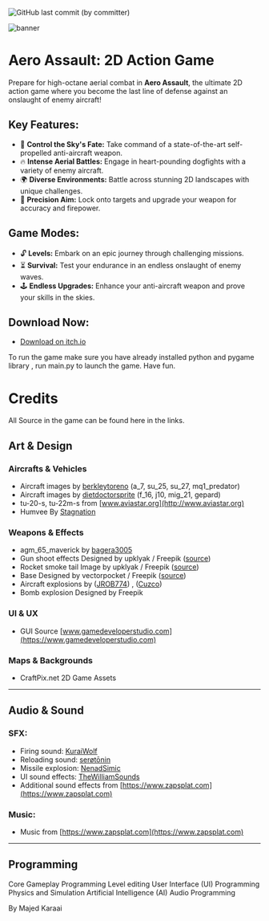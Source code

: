 
![GitHub last commit (by committer)](https://img.shields.io/github/last-commit/majedkaraali/Aero-Assault)



![banner](https://github.com/majedkaraali/Aero-Assault/assets/47135751/6f7e05ad-d396-4cdc-bfb0-96ee79d53068)


# Aero Assault: 2D Action Game

Prepare for high-octane aerial combat in **Aero Assault**, the ultimate 2D action game where you become the last line of defense against an onslaught of enemy aircraft!

## Key Features:

- 🚀 **Control the Sky's Fate:** Take command of a state-of-the-art self-propelled anti-aircraft weapon.
- 🔥 **Intense Aerial Battles:** Engage in heart-pounding dogfights with a variety of enemy aircraft.
- 🌍 **Diverse Environments:** Battle across stunning 2D landscapes with unique challenges.
- 🎯 **Precision Aim:** Lock onto targets and upgrade your weapon for accuracy and firepower.

## Game Modes:

- 🔓 **Levels:** Embark on an epic journey through challenging missions.
- ⏳ **Survival:** Test your endurance in an endless onslaught of enemy waves.
- 🕹️ **Endless Upgrades:** Enhance your anti-aircraft weapon and prove your skills in the skies.



## Download Now:

- [Download on itch.io](https://majedkaraali.itch.io/aero-assault)

To run the game make sure you have already installed python and pygame library ,
run main.py to launch the game.
Have fun.
















# Credits
All Source in the game can be found here in the links.
## Art & Design

### Aircrafts & Vehicles

- Aircraft images by [berkleytoreno](https://www.deviantart.com/berkleytoreno) (a_7, su_25, su_27, mq1_predator)
- Aircraft images by [dietdoctorsprite](https://www.deviantart.com/dietdoctorsprite) (f_16, j10, mig_21, gepard)
- tu-20-s, tu-22m-s from [www.aviastar.org](http://www.aviastar.org)
- Humvee By [Stagnation](https://opengameart.org/users/stagnation)

### Weapons & Effects

- agm_65_maverick by [bagera3005](https://www.deviantart.com/bagera3005)
- Gun shoot effects Designed by upklyak / Freepik ([source](https://www.freepik.com/free-vector/realistic-set-gun-shots-with-fire-smoke_9750025.htm#query=gun%20flash&position=0&from_view=keyword&track=ais))
- Rocket smoke tail Image by upklyak / Freepik ([source](https://www.freepik.com/free-vector/rocket-smoke-speed-fire-trail-cloud-vector-isolated-effect-3d-realistic-plane-jet-launch-contrail-flame-spray-shuttle-spaceship-takeoff-explosionin-sky-aircraft-condensation-track-texture_60900820.htm#page=3&query=bullet%20sprite&position=5&from_view=search&track=ais#page=3&query=b&from_query=undefined&position=0&from_view=search&track=ais))
- Base Designed by vectorpocket / Freepik ([source](https://www.freepik.com/free-vector/prison-jail-building-fenced-with-guard-observation-posts-high-fence-with-strained-barbed-wire-searchlights-projectors-watchtowers-cartoon-vector-illustration-isolated_4997269.htm#query=2d%20army%20tower&position=2&from_view=search&track=ais)) 
- Aircraft explosions by  ([JROB774](https://opengameart.org/users/jrob774)) , ([Cuzco](https://opengameart.org/users/Cuzco))
- Bomb explosion Designed by Freepik

### UI & UX

- GUI Source [www.gamedeveloperstudio.com](https://www.gamedeveloperstudio.com)

### Maps & Backgrounds

- CraftPix.net 2D Game Assets

---

## Audio & Sound

### SFX:

- Firing sound: [KuraiWolf](https://opengameart.org/users/kuraiwolf)
- Reloading sound: [serøtōnin](https://freesound.org/people/ser%C3%B8t%C5%8Dnin/)
- Missile explosion: [NenadSimic](https://opengameart.org/users/nenadsimic)
- UI sound effects: [TheWilliamSounds](https://freesound.org/people/TheWilliamSounds/)
- Additional sound effects from [https://www.zapsplat.com](https://www.zapsplat.com)

### Music:

- Music from [https://www.zapsplat.com](https://www.zapsplat.com)

---

## Programming

Core Gameplay Programming
Level editing
User Interface (UI) Programming
Physics and Simulation
Artificial Intelligence (AI)
Audio Programming

By Majed Karaai
